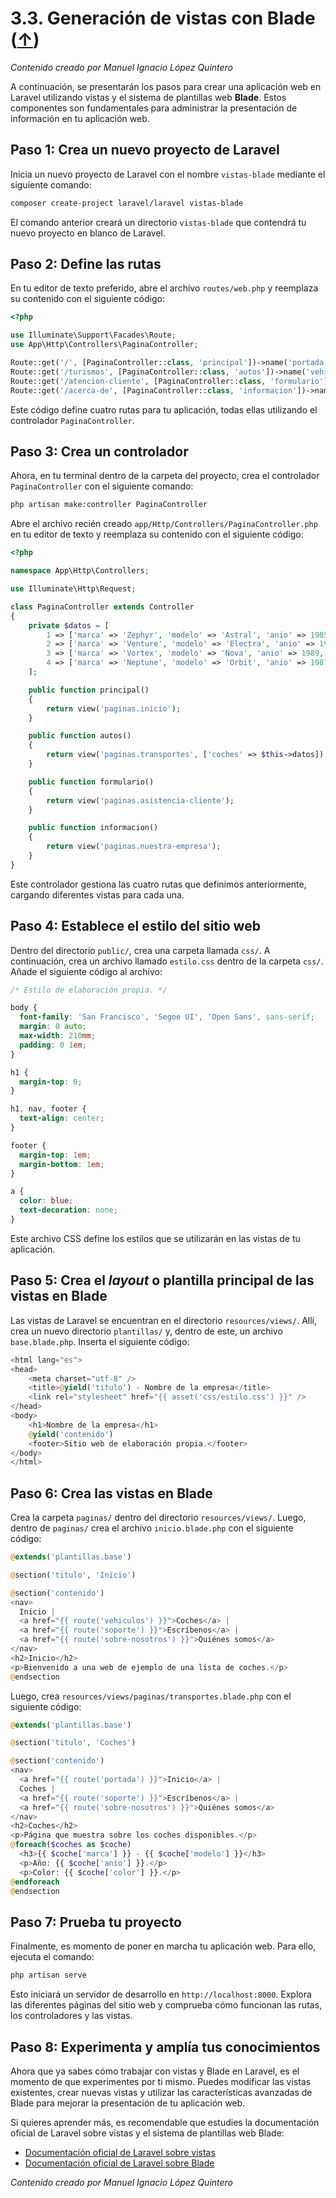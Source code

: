 # 3.3. Generación de vistas con Blade ([↑](README.md))

_Contenido creado por Manuel Ignacio López Quintero_

A continuación, se presentarán los pasos para crear una aplicación web en Laravel utilizando vistas y el sistema de plantillas web **Blade**. Estos componentes son fundamentales para administrar la presentación de información en tu aplicación web.

## Paso 1: Crea un nuevo proyecto de Laravel

Inicia un nuevo proyecto de Laravel con el nombre `vistas-blade` mediante el siguiente comando:

```bash
composer create-project laravel/laravel vistas-blade
```

El comando anterior creará un directorio `vistas-blade` que contendrá tu nuevo proyecto en blanco de Laravel.

## Paso 2: Define las rutas

En tu editor de texto preferido, abre el archivo `routes/web.php` y reemplaza su contenido con el siguiente código:

```php
<?php

use Illuminate\Support\Facades\Route;
use App\Http\Controllers\PaginaController;

Route::get('/', [PaginaController::class, 'principal'])->name('portada');
Route::get('/turismos', [PaginaController::class, 'autos'])->name('vehiculos');
Route::get('/atencion-cliente', [PaginaController::class, 'formulario'])->name('soporte');
Route::get('/acerca-de', [PaginaController::class, 'informacion'])->name('sobre-nosotros');
```

Este código define cuatro rutas para tu aplicación, todas ellas utilizando el controlador `PaginaController`.

## Paso 3: Crea un controlador

Ahora, en tu terminal dentro de la carpeta del proyecto, crea el controlador `PaginaController` con el siguiente comando:

```bash
php artisan make:controller PaginaController
```

Abre el archivo recién creado `app/Http/Controllers/PaginaController.php` en tu editor de texto y reemplaza su contenido con el siguiente código:

```php
<?php

namespace App\Http\Controllers;

use Illuminate\Http\Request;

class PaginaController extends Controller
{
    private $datos = [
        1 => ['marca' => 'Zephyr', 'modelo' => 'Astral', 'anio' => 1985, 'color' => 'Blanco'],
        2 => ['marca' => 'Venture', 'modelo' => 'Electra', 'anio' => 1982, 'color' => 'Rojo'],
        3 => ['marca' => 'Vortex', 'modelo' => 'Nova', 'anio' => 1989, 'color' => 'Negro'],
        4 => ['marca' => 'Neptune', 'modelo' => 'Orbit', 'anio' => 1987, 'color' => 'Azul']
    ];

    public function principal()
    {
        return view('paginas.inicio');
    }

    public function autos()
    {
        return view('paginas.transportes', ['coches' => $this->datos]);
    }

    public function formulario()
    {
        return view('paginas.asistencia-cliente');
    }

    public function informacion()
    {
        return view('paginas.nuestra-empresa');
    }
}
```

Este controlador gestiona las cuatro rutas que definimos anteriormente, cargando diferentes vistas para cada una.

## Paso 4: Establece el estilo del sitio web

Dentro del directorio `public/`, crea una carpeta llamada `css/`. A continuación, crea un archivo llamado `estilo.css` dentro de la carpeta `css/`. Añade el siguiente código al archivo:

```css
/* Estilo de elaboración propia. */

body {
  font-family: 'San Francisco', 'Segoe UI', 'Open Sans', sans-serif;
  margin: 0 auto;
  max-width: 210mm;
  padding: 0 1em;
}

h1 {
  margin-top: 0;
}

h1, nav, footer {
  text-align: center;
}

footer {
  margin-top: 1em;
  margin-bottom: 1em;
}

a {
  color: blue;
  text-decoration: none;
}
```

Este archivo CSS define los estilos que se utilizarán en las vistas de tu aplicación.

## Paso 5: Crea el *layout* o plantilla principal de las vistas en Blade

Las vistas de Laravel se encuentran en el directorio `resources/views/`. Allí, crea un nuevo directorio `plantillas/` y, dentro de este, un archivo `base.blade.php`. Inserta el siguiente código:

```php
<html lang="es">
<head>
    <meta charset="utf-8" />
    <title>@yield('titulo') - Nombre de la empresa</title>
    <link rel="stylesheet" href="{{ asset('css/estilo.css') }}" />
</head>
<body>
    <h1>Nombre de la empresa</h1>
    @yield('contenido')
    <footer>Sitio web de elaboración propia.</footer>
</body>
</html>
```

## Paso 6: Crea las vistas en Blade

Crea la carpeta `paginas/` dentro del directorio `resources/views/`. Luego, dentro de `paginas/` crea el archivo `inicio.blade.php` con el siguiente código:

```php
@extends('plantillas.base')

@section('titulo', 'Inicio')

@section('contenido')
<nav>
  Inicio |
  <a href="{{ route('vehiculos') }}">Coches</a> |
  <a href="{{ route('soporte') }}">Escríbenos</a> |
  <a href="{{ route('sobre-nosotros') }}">Quiénes somos</a>
</nav>
<h2>Inicio</h2>
<p>Bienvenido a una web de ejemplo de una lista de coches.</p>
@endsection
```

Luego, crea `resources/views/paginas/transportes.blade.php` con el siguiente código:

```php
@extends('plantillas.base')

@section('titulo', 'Coches')

@section('contenido')
<nav>
  <a href="{{ route('portada') }}">Inicio</a> |
  Coches |
  <a href="{{ route('soporte') }}">Escríbenos</a> |
  <a href="{{ route('sobre-nosotros') }}">Quiénes somos</a>
</nav>
<h2>Coches</h2>
<p>Página que muestra sobre los coches disponibles.</p>
@foreach($coches as $coche)
  <h3>{{ $coche['marca'] }} - {{ $coche['modelo'] }}</h3>
  <p>Año: {{ $coche['anio'] }}.</p>
  <p>Color: {{ $coche['color'] }}.</p>
@endforeach
@endsection
```

## Paso 7: Prueba tu proyecto

Finalmente, es momento de poner en marcha tu aplicación web. Para ello, ejecuta el comando:

```bash
php artisan serve
```

Esto iniciará un servidor de desarrollo en `http://localhost:8000`. Explora las diferentes páginas del sitio web y comprueba cómo funcionan las rutas, los controladores y las vistas.

## Paso 8: Experimenta y amplía tus conocimientos

Ahora que ya sabes cómo trabajar con vistas y Blade en Laravel, es el momento de que experimentes por ti mismo. Puedes modificar las vistas existentes, crear nuevas vistas y utilizar las características avanzadas de Blade para mejorar la presentación de tu aplicación web.

Si quieres aprender más, es recomendable que estudies la documentación oficial de Laravel sobre vistas y el sistema de plantillas web Blade:

- [Documentación oficial de Laravel sobre vistas](https://laravel.com/docs/views)
- [Documentación oficial de Laravel sobre Blade](https://laravel.com/docs/blade)

_Contenido creado por Manuel Ignacio López Quintero_
